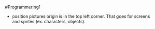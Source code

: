 #Programmering1 
- position
		pictures origin is in the top left corner. That goes for screens and  sprites (ex. characters, objects).
